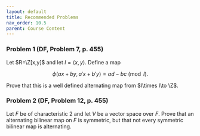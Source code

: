 ```yaml
---
layout: default
title: Recommended Problems
nav_order: 10.5
parent: Course Content
---
```


### Problem 1 (DF, Problem 7, p. 455)

Let $R=\Z[x,y]$ and let $I=(x,y)$. Define a map

$$
\phi(ax+by,a'x+b'y)=ad-bc\pmod{I}.
$$

Prove that this is a well defined alternating map from $I\times I\to \Z$.

### Problem 2 (DF, Problem 12, p. 455)

Let $F$ be of characteristic $2$ and let $V$ be a vector space over $F$. Prove
that an alternating bilinear map on $F$ is symmetric, but that not every symmetric
bilinear map is alternating.
